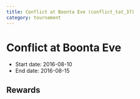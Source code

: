 ```yaml
---
title: Conflict at Boonta Eve (conflict_tat_37)
category: tournament
---
```

# Conflict at Boonta Eve

  * Start date: 2016-08-10
  * End date: 2016-08-15

## Rewards

